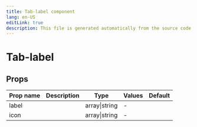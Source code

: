 ```yaml
---
title: Tab-label component
lang: en-US
editLink: true
description: This file is generated automatically from the source code. Changes made here will be lost.
---
```


# Tab-label

<!--@include: ./tab-label.doc.md-->

## Props

| Prop name | Description | Type          | Values | Default |
| --------- | ----------- | ------------- | ------ | ------- |
| label     |             | array\|string | -      |         |
| icon      |             | array\|string | -      |         |
